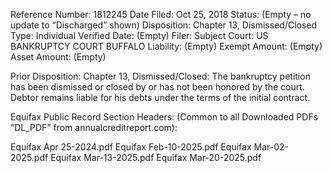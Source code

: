 Reference Number: 1812245
Date Filed: Oct 25, 2018
Status: (Empty – no update to “Discharged” shown)
Disposition: Chapter 13, Dismissed/Closed
Type: Individual
Verified Date: (Empty)
Filer: Subject
Court: US BANKRUPTCY COURT BUFFALO
Liability: (Empty)
Exempt Amount: (Empty)
Asset Amount: (Empty)

Prior Disposition:
Chapter 13, Dismissed/Closed: The bankruptcy petition has been dismissed or closed by or has not been honored by the court. Debtor remains liable for his debts under the terms of the initial contract.

Equifax Public Record Section Headers:
(Common to all Downloaded PDFs “DL\_PDF” from annualcreditreport.com):

Equifax Apr 25-2024.pdf
Equifax Feb-10-2025.pdf
Equifax Mar-02-2025.pdf
Equifax Mar-13-2025.pdf
Equifax Mar-20-2025.pdf

